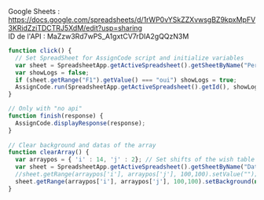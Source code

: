Google Sheets : https://docs.google.com/spreadsheets/d/1rWP0vYSkZZXvwsgBZ9kpxMpFV3KRidZziTDCTRJ5XdM/edit?usp=sharing<br>
ID de l'API : MaZzw3Rd7wPS_A1gxtCV7rDIA2gQQzN3M

```javascript
function click() {
  // Set SpreadSheet for AssignCode script and initialize variables
  var sheet = SpreadsheetApp.getActiveSpreadsheet().getSheetByName("Perf");
  var showLogs = false;
  if (sheet.getRange("F1").getValue() === "oui") showLogs = true;
  AssignCode.run(SpreadsheetApp.getActiveSpreadsheet().getId(), showLogs); // google sheets id | do we use the api to solve ? | do we show logs ?
}

// Only with "no api"
function finish(response) {
  AssignCode.displayResponse(response);
}
 
// Clear background and datas of the array
function clearArray() {
  var arraypos = { 'i' : 14, 'j' : 2}; // Set shifts of the wish table position
  var sheet = SpreadsheetApp.getActiveSpreadsheet().getSheetByName("Datas");
  //sheet.getRange(arraypos['i'], arraypos['j'], 100,100).setValue(""); // Set value
  sheet.getRange(arraypos['i'], arraypos['j'], 100,100).setBackground(null); // Clear background color
}
```
